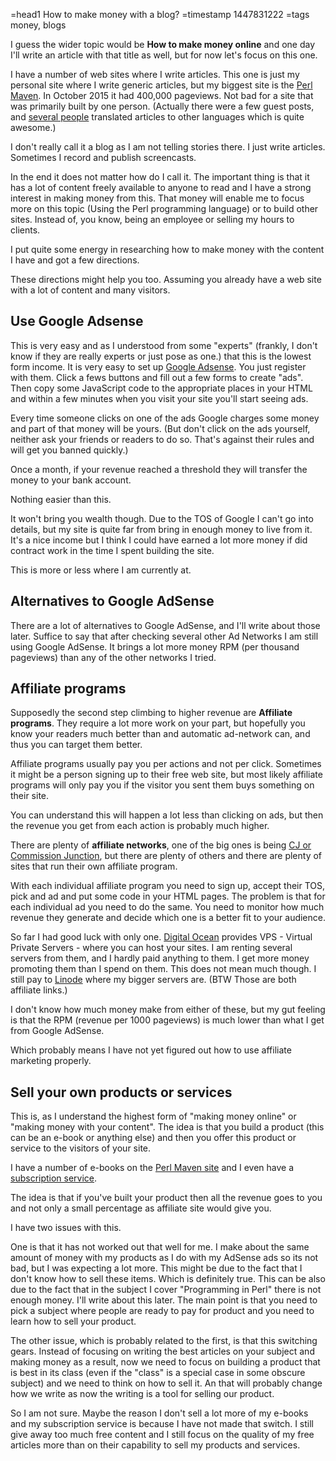 =head1 How to make money with a blog?
=timestamp 1447831222
=tags money, blogs



I guess the wider topic would be <b>How to make money online</b> and one day I'll write an article with that title as well,
but for now let's focus on this one.



I have a number of web sites where I write articles. This one is just my personal site where I write generic articles,
but my biggest site is the <a href="http://perlmaven.com/">Perl Maven</a>. 
In October 2015 it had 400,000 pageviews. Not bad for a site that was primarily built by one person.
(Actually there were a few guest posts, and <a href="http://meta.perlmaven.com/">several people</a> translated articles to other languages
which is quite awesome.)

I don't really call it a blog as I am not telling stories there. I just write articles. Sometimes I record and publish screencasts.

In the end it does not matter how do I call it. The important thing is that it has a lot of content freely available to anyone to read
and I have a strong interest in making money from this. That money will enable me to focus more on this topic (Using the Perl programming language)
or to build other sites. Instead of, you know, being an employee or selling my hours to clients.

I put quite some energy in researching how to make money with the content I have and got a few directions.

These directions might help you too.  Assuming you already have a web site with a lot of content and many visitors.


<h2>Use Google Adsense</h2>

This is very easy and as I understood from some "experts" (frankly, I don't know if they are really experts or just pose as one.)
that this is the lowest form income. It is very easy to set up <a href="https://www.google.com/adsense">Google Adsense</a>.
You just register with them. Click a fews buttons and fill out a few forms to create "ads". Then copy some JavaScript code
to the appropriate places in your HTML and within a few minutes when you visit your site you'll start seeing ads.

Every time someone clicks on one of the ads Google charges some money and part of that money will be yours.
(But don't click on the ads yourself, neither ask your friends or readers to do so. That's against their rules and will get you banned quickly.)

Once a month, if your revenue reached a threshold they will transfer the money to your bank account. 

Nothing easier than this.

It won't bring you wealth though. Due to the TOS of Google I can't go into details, but my site is quite far from bring
in enough money to live from it. It's a nice income but I think I could have earned a lot more money if did contract
work in the time I spent building the site.

This is more or less where I am currently at.


<h2>Alternatives to Google AdSense</h2>

There are a lot of alternatives to Google AdSense, and I'll write about those later. Suffice to say that after checking several
other Ad Networks I am still using Google AdSense. It brings a lot more money RPM (per thousand pageviews) than any of the other
networks I tried.


<h2>Affiliate programs</h2>

Supposedly the second step climbing to higher revenue are <b>Affiliate programs</b>. They require a lot more work on your part,
but hopefully you know your readers much better than and automatic ad-network can, and thus you can target them better.

Affiliate programs usually pay you per actions and not per click. Sometimes it might be a person signing up to their free web site,
but most likely affiliate programs will only pay you if the visitor you sent them buys something on their site.

You can understand this will happen a lot less than clicking on ads, but then the revenue you get from each action is probably much higher.

There are plenty of <b>affiliate networks</b>, one of the big ones is being <a href="http://www.cj.com/">CJ or Commission Junction</a>,
but there are plenty of others and there are plenty of sites that run their own affiliate program.

With each individual affiliate program you need to sign up, accept their TOS, pick and ad and put some code in your HTML pages.
The problem is that for each individual ad you need to do the same. You need to monitor how much revenue they generate and decide
which one is a better fit to your audience.

So far I had good luck with only one. <a href="http://perlmaven.com/digitalocean">Digital Ocean</a> provides VPS - Virtual Private Servers -
where you can host your sites. I am renting several servers from them, and I hardly paid anything to them. I get more money promoting
them than I spend on them. This does not mean much though. I still pay to <a href="http://perlmaven.com/linode">Linode</a> where my
bigger servers are. (BTW Those are both affiliate links.)

I don't know how much money make from either of these, but my gut feeling is that the RPM (revenue per 1000 pageviews) is much lower than
what I get from Google AdSense.

Which probably means I have not yet figured out how to use affiliate marketing properly.


<h2>Sell your own products or services</h2>

This is, as I understand the highest form of "making money online" or "making money with your content".
The idea is that you build a product (this can be an e-book or anything else) and then you offer this product or service
to the visitors of your site.

I have a number of e-books on the <a href="http://perlmaven.com/">Perl Maven site</a> and I even have a 
<a href="http://perlmaven.com/pro">subscription service</a>.

The idea is that if you've built your product then all the revenue goes to you and not only a small percentage as affiliate
site would give you.

I have two issues with this.

One is that it has not worked out that well for me. I make about the same amount of money
with my products as I do with my AdSense ads so its not bad, but I was expecting a lot more. This might be due to
the fact that I don't know how to sell these items. Which is definitely true. This can be also due to
the fact that in the subject I cover "Programming in Perl" there is not enough money. I'll write about this
later. The main point is that you need to pick a subject where people are ready to pay for product and
you need to learn how to sell your product.

The other issue, which is probably related to the first, is that this switching gears.
Instead of focusing on writing the best articles on your subject and making money as a result,
now we need to focus on building a product that is best in its class
(even if the "class" is a special case in some obscure subject) and we need to think on how
to sell it. An that will probably change how we write as now the writing is a tool for selling our product.

So I am not sure. Maybe the reason I don't sell a lot more of my e-books and my subscription service is
because I have not made that switch. I still give away too much free content and I still focus on the
quality of my free articles more than on their capability to sell my products and services.


